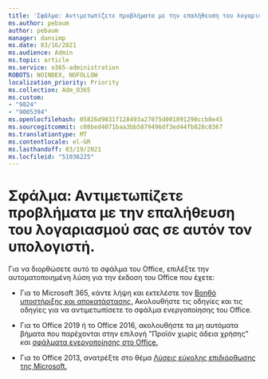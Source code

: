 ```yaml
---
title: 'Σφάλμα: Αντιμετωπίζετε προβλήματα με την επαλήθευση του λογαριασμού σας σε αυτόν τον υπολογιστή.'
ms.author: pebaum
author: pebaum
manager: dansimp
ms.date: 03/16/2021
ms.audience: Admin
ms.topic: article
ms.service: o365-administration
ROBOTS: NOINDEX, NOFOLLOW
localization_priority: Priority
ms.collection: Adm_O365
ms.custom:
- "9824"
- "9005394"
ms.openlocfilehash: 05826d9831f128493a27075d001891290ccb8e45
ms.sourcegitcommit: c08bed4071baa3bb5879496df3ed44fb828c8367
ms.translationtype: MT
ms.contentlocale: el-GR
ms.lasthandoff: 03/19/2021
ms.locfileid: "51036225"
---
```

# <a name="error-were-having-trouble-verifying-your-account-on-this-computer"></a>Σφάλμα: Αντιμετωπίζετε προβλήματα με την επαλήθευση του λογαριασμού σας σε αυτόν τον υπολογιστή.

Για να διορθώσετε αυτό το σφάλμα του Office, επιλέξτε την αυτοματοποιημένη λύση για την έκδοση του Office που έχετε:

- Για το Microsoft 365, κάντε λήψη και εκτελέστε τον [Βοηθό υποστήριξης και αποκατάστασης.](https://aka.ms/SaRA-OfficeActivation-Chat) Ακολουθήστε τις οδηγίες και τις οδηγίες για να αντιμετωπίσετε το σφάλμα ενεργοποίησης του Office.

- Για το Office 2019 ή το Office 2016, ακολουθήστε τα μη αυτόματα βήματα που παρέχονται στην επιλογή "Προϊόν χωρίς άδεια χρήσης" και [σφάλματα ενεργοποίησης στο Office.](https://support.microsoft.com/office/0d23d3c0-c19c-4b2f-9845-5344fedc4380#bkmk_fixyourself)

- Για το Office 2013, ανατρέξτε στο θέμα [Λύσεις εύκολης επιδιόρθωσης της Microsoft.](https://support.microsoft.com/topic/microsoft-easy-fix-solutions-have-been-discontinued-b0f4b5f9-3b5a-bd9e-d75d-d45e2f12e16c)